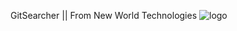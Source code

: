 GitSearcher || From New World Technologies
![logo](https://github.com/Yahyobek-12/github-finder/assets/143892121/5c446c37-781f-4abc-aad7-059877a79aef)
